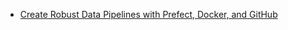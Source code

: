 - [Create Robust Data Pipelines with Prefect, Docker, and GitHub](https://towardsdatascience.com/create-robust-data-pipelines-with-prefect-docker-and-github-12b231ca6ed2)
